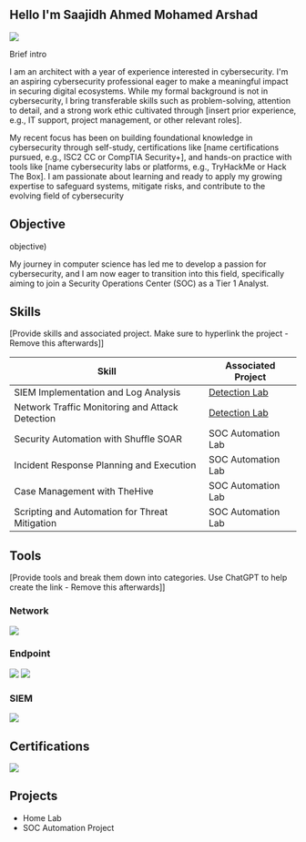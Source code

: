 ## Hello I'm Saajidh Ahmed Mohamed Arshad
<a href="https://www.linkedin.com/in/saajidh-ahmed-mohamed-arshad-9b0174119?lipi=urn%3Ali%3Apage%3Ad_flagship3_profile_view_base_contact_details%3BV1lzuID2TGe0YqgCR3JDvw%3D%3D"><img src="https://img.shields.io/badge/-LinkedIn-0072b1?&style=for-the-badge&logo=linkedin&logoColor=white" /></a>

Brief intro

I am an architect with a year of experience interested in cybersecurity. 
I'm an aspiring cybersecurity professional eager to make a meaningful impact in securing digital ecosystems. While my formal background is not in cybersecurity, I bring transferable skills such as problem-solving, attention to detail, and a strong work ethic cultivated through [insert prior experience, e.g., IT support, project management, or other relevant roles].

My recent focus has been on building foundational knowledge in cybersecurity through self-study, certifications like [name certifications pursued, e.g., ISC2 CC or CompTIA Security+], and hands-on practice with tools like [name cybersecurity labs or platforms, e.g., TryHackMe or Hack The Box]. I am passionate about learning and ready to apply my growing expertise to safeguard systems, mitigate risks, and contribute to the evolving field of cybersecurity
## Objective
objective)

My journey in computer science has led me to develop a passion for cybersecurity, and I am now eager to transition into this field, specifically aiming to join a Security Operations Center (SOC) as a Tier 1 Analyst.

## Skills
[Provide skills and associated project. Make sure to hyperlink the project - Remove this afterwards]]

| Skill                                         | Associated Project         |
|-----------------------------------------------|----------------------------|
| SIEM Implementation and Log Analysis          | <a href="https://google.com">Detection Lab</a>|
| Network Traffic Monitoring and Attack Detection | <a href="https://google.com">Detection Lab</a>|
| Security Automation with Shuffle SOAR         | SOC Automation Lab|
| Incident Response Planning and Execution      | SOC Automation Lab|
| Case Management with TheHive                  | SOC Automation Lab|
| Scripting and Automation for Threat Mitigation | SOC Automation Lab|

## Tools
[Provide tools and break them down into categories. Use ChatGPT to help create the link - Remove this afterwards]]

### Network
<div>
    <img src="https://img.shields.io/badge/-Wireshark-1679A7?&style=for-the-badge&logo=Wireshark&logoColor=white" />
   
</div>

### Endpoint
<div>
    <img src="https://img.shields.io/badge/-Microsoft_Defender_for_Endpoint-00A4EF?&style=for-the-badge&logo=Microsoft&logoColor=white" />
    <img src="https://img.shields.io/badge/-Velociraptor-4B275F?&style=for-the-badge&logo=Velociraptor&logoColor=white" />
</div>

### SIEM
<div>
    <img src="https://img.shields.io/badge/QualysGuard-0078D4?style=for-the-badge&logo=Qualys&logoColor=white" />
 
</div>

## Certifications

<div>
<img src="https://img.shields.io/badge/-ISC2%20CC-2E8B57?style=for-the-badge&logo=ISC2&logoColor=white" />


</div>

## Projects
- Home Lab
- SOC Automation Project

